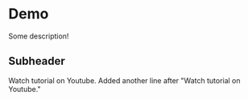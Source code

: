 # Demo 

Some description!

## Subheader

Watch tutorial on Youtube.
Added another line after "Watch tutorial on Youtube."
